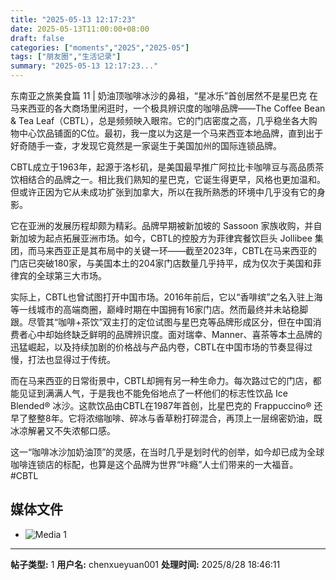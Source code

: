 ```yaml
---
title: "2025-05-13 12:17:23"
date: 2025-05-13T11:00:00+08:00
draft: false
categories: ["moments","2025","2025-05"]
tags: ["朋友圈","生活记录"]
summary: "2025-05-13 12:17:23..."
---
```


东南亚之旅美食篇 11 | 奶油顶咖啡冰沙的鼻祖，“星冰乐”首创居然不是星巴克
​
​在马来西亚的各大商场里闲逛时，一个极具辨识度的咖啡品牌——The Coffee Bean & Tea Leaf（CBTL），总是频频映入眼帘。它的门店密度之高，几乎稳坐各大购物中心饮品铺面的C位。最初，我一度以为这是一个马来西亚本地品牌，直到出于好奇随手一查，才发现它竟然是一家诞生于美国加州的国际连锁品牌。

CBTL成立于1963年，起源于洛杉矶，是美国最早推广阿拉比卡咖啡豆与高品质茶饮相结合的品牌之一。相比我们熟知的星巴克，它诞生得更早，风格也更加温和。但或许正因为它从未成功扩张到加拿大，所以在我所熟悉的环境中几乎没有它的身影。

它在亚洲的发展历程却颇为精彩。品牌早期被新加坡的 Sassoon 家族收购，并自新加坡为起点拓展亚洲市场。如今，CBTL的控股方为菲律宾餐饮巨头 Jollibee 集团，而马来西亚正是其布局中的关键一环——截至2023年，CBTL在马来西亚的门店已突破180家，与美国本土的204家门店数量几乎持平，成为仅次于美国和菲律宾的全球第三大市场。

实际上，CBTL也曾试图打开中国市场。2016年前后，它以“香啡缤”之名入驻上海等一线城市的高端商圈，巅峰时期在中国拥有16家门店。然而最终并未站稳脚跟。尽管其“咖啡+茶饮”双主打的定位试图与星巴克等品牌形成区分，但在中国消费者心中却始终缺乏鲜明的品牌辨识度。面对瑞幸、Manner、喜茶等本土品牌的迅猛崛起，以及持续加剧的价格战与产品内卷，CBTL在中国市场的节奏显得过慢，打法也显得过于传统。

而在马来西亚的日常街景中，CBTL却拥有另一种生命力。每次路过它的门店，都能见证到满满人气，于是我也不能免俗地点了一杯他们的标志性饮品 Ice Blended® 冰沙。这款饮品由CBTL在1987年首创，比星巴克的 Frappuccino® 还早了整整8年。它将浓缩咖啡、碎冰与香草粉打碎混合，再顶上一层绵密奶油，既冰凉解暑又不失浓郁口感。

这一“咖啡冰沙加奶油顶”的灵感，在当时几乎是划时代的创举，如今却已成为全球咖啡连锁店的标配，也算是这个品牌为世界“咔瘾”人士们带来的一大福音。
​
​#CBTL

## 媒体文件

- ![Media 1](/Moments/photos/2025-05-13/202505131217230.jpg)

---

**帖子类型:** 1
**用户名:** chenxueyuan001
**处理时间:** 2025/8/28 18:46:11